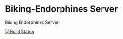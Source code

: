 # Biking-Endorphines Server
Biking Endorphines Server.

[![Build Status](https://travis-ci.org/anselmos/Biking-Endorphines-Server.svg?branch=master)](https://travis-ci.org/anselmos/Biking-Endorphines-Server)
